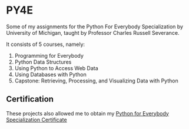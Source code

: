 # PY4E
Some of my assignments for the Python For Everybody Specialization by University of Michigan, taught by Professor Charles Russell Severance.

It consists of 5 courses, namely:
1. Programming for Everybody
2. Python Data Structures
3. Using Python to Access Web Data
4. Using Databases with Python
5. Capstone: Retrieving, Processing, and Visualizing Data with Python

## Certification
These projects also allowed me to obtain my <a href="https://www.coursera.org/account/accomplishments/specialization/certificate/QW7JDZP2WCRV">Python for Everybody Specialization Certificate</a> 

